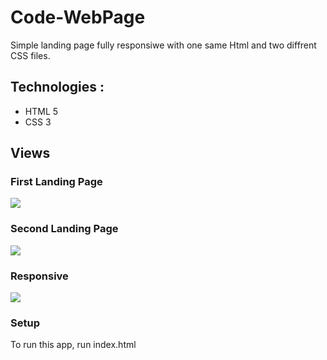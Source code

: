 ﻿# Code-WebPage

Simple landing page fully responsiwe with one same Html and two diffrent CSS files.

## Technologies :

* HTML 5
* CSS 3

## Views

### First Landing Page

![](https://i.imgur.com/mDLQdYB.png)

### Second Landing Page

![](https://i.imgur.com/Ptc85Pg.png)

### Responsive

![](https://i.imgur.com/npWmN2M.png)

### Setup

To run this app, run index.html
